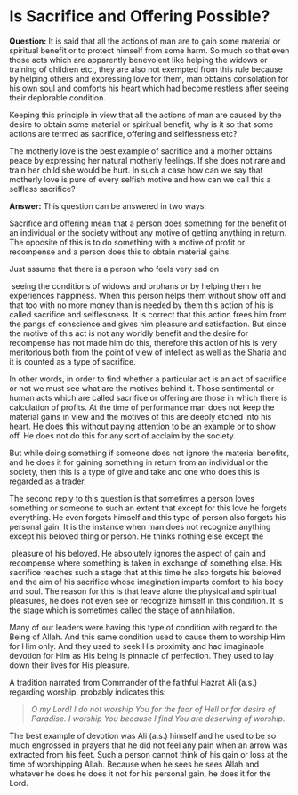 Is Sacrifice and Offering Possible?
===================================

**Question:** It is said that all the actions of man are to gain some
material or spiritual benefit or to protect himself from some harm. So
much so that even those acts which are apparently benevolent like
helping the widows or training of children etc., they are also not
exempted from this rule because by helping others and expressing love
for them, man obtains consolation for his own soul and comforts his
heart which had become restless after seeing their deplorable condition.

Keeping this principle in view that all the actions of man are caused by
the desire to obtain some material or spiritual benefit, why is it so
that some actions are termed as sacrifice, offering and selflessness
etc?

The motherly love is the best example of sacrifice and a mother obtains
peace by expressing her natural motherly feelings. If she does not rare
and train her child she would be hurt. In such a case how can we say
that motherly love is pure of every selfish motive and how can we call
this a selfless sacrifice?

**Answer:** This question can be answered in two ways:

Sacrifice and offering mean that a person does something for the benefit
of an individual or the society without any motive of getting anything
in return. The opposite of this is to do something with a motive of
profit or recompense and a person does this to obtain material gains.

Just assume that there is a person who feels very sad on

 seeing the conditions of widows and orphans or by helping them he
experiences happiness. When this person helps them without show off and
that too with no more money than is needed by them this action of his is
called sacrifice and selflessness. It is correct that this action frees
him from the pangs of conscience and gives him pleasure and
satisfaction. But since the motive of this act is not any worldly
benefit and the desire for recompense has not made him do this,
therefore this action of his is very meritorious both from the point of
view of intellect as well as the Sharia and it is counted as a type of
sacrifice.

In other words, in order to find whether a particular act is an act of
sacrifice or not we must see what are the motives behind it. Those
sentimental or human acts which are called sacrifice or offering are
those in which there is calculation of profits. At the time of
performance man does not keep the material gains in view and the motives
of this are deeply etched into his heart. He does this without paying
attention to be an example or to show off. He does not do this for any
sort of acclaim by the society.

But while doing something if someone does not ignore the material
benefits, and he does it for gaining something in return from an
individual or the society, then this is a type of give and take and one
who does this is regarded as a trader.

The second reply to this question is that sometimes a person loves
something or someone to such an extent that except for this love he
forgets everything. He even forgets himself and this type of person also
forgets his personal gain. It is the instance when man does not
recognize anything except his beloved thing or person. He thinks nothing
else except the

 pleasure of his beloved. He absolutely ignores the aspect of gain and
recompense where something is taken in exchange of something else. His
sacrifice reaches such a stage that at this time he also forgets his
beloved and the aim of his sacrifice whose imagination imparts comfort
to his body and soul. The reason for this is that leave alone the
physical and spiritual pleasures, he does not even see or recognize
himself in this condition. It is the stage which is sometimes called the
stage of annihilation.

Many of our leaders were having this type of condition with regard to
the Being of Allah. And this same condition used to cause them to
worship Him for Him only. And they used to seek His proximity and had
imaginable devotion for Him as His being is pinnacle of perfection. They
used to lay down their lives for His pleasure.

A tradition narrated from Commander of the faithful Hazrat Ali (a.s.)
regarding worship, probably indicates this:

> *O my Lord! I do not worship You for the fear of Hell or for desire of
> Paradise. I worship You because I find You are deserving of worship.*

The best example of devotion was Ali (a.s.) himself and he used to be so
much engrossed in prayers that he did not feel any pain when an arrow
was extracted from his feet. Such a person cannot think of his gain or
loss at the time of worshipping Allah. Because when he sees he sees
Allah and whatever he does he does it not for his personal gain, he does
it for the Lord.
